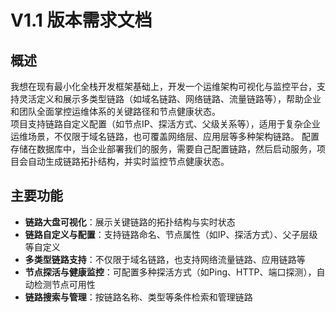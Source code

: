 # V1.1 版本需求文档

## 概述

我想在现有最小化全栈开发框架基础上，开发一个运维架构可视化与监控平台，支持灵活定义和展示多类型链路（如域名链路、网络链路、流量链路等），帮助企业和团队全面掌控运维体系的关键路径和节点健康状态。  
项目支持链路自定义配置（如节点IP、探活方式、父级关系等），适用于复杂企业运维场景，不仅限于域名链路，也可覆盖网络层、应用层等多种架构链路。
配置存储在数据库中，当企业部署我们的服务，需要自己配置链路，然后启动服务，项目会自动生成链路拓扑结构，并实时监控节点健康状态。

## 主要功能

- **链路大盘可视化**：展示关键链路的拓扑结构与实时状态
- **链路自定义与配置**：支持链路命名、节点属性（如IP、探活方式）、父子层级等自定义
- **多类型链路支持**：不仅限于域名链路，也支持网络流量链路、应用链路等
- **节点探活与健康监控**：可配置多种探活方式（如Ping、HTTP、端口探测），自动检测节点可用性
- **链路搜索与管理**：按链路名称、类型等条件检索和管理链路
